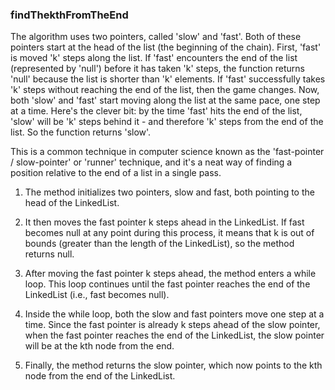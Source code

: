 ### findThekthFromTheEnd

The algorithm uses two pointers, called 'slow' and 'fast'. Both of these pointers start at
the head of the list (the beginning of the chain). First, 'fast' is moved 'k' steps along the list.
If 'fast' encounters the end of the list (represented by 'null') before it has taken 'k' steps, the
function returns 'null' because the list is shorter than 'k' elements. If 'fast' successfully takes
'k' steps without reaching the end of the list, then the game changes. Now, both 'slow' and 'fast' 
start moving along the list at the same pace, one step at a time. Here's the clever bit: by the time
'fast' hits the end of the list, 'slow' will be 'k' steps behind it - and therefore 'k' steps from the
end of the list. So the function returns 'slow'.

This is a common technique in computer science known as the 'fast-pointer / slow-pointer' or 'runner'
technique, and it's a neat way of finding a position relative to the end of a list in a single pass.


1. The method initializes two pointers, slow and fast, both pointing to the head of the LinkedList.

2. It then moves the fast pointer k steps ahead in the LinkedList. If fast becomes null at any point 
during this process, it means that k is out of bounds (greater than the length of the LinkedList), so
the method returns null.

3. After moving the fast pointer k steps ahead, the method enters a while loop. This loop continues 
until the fast pointer reaches the end of the LinkedList (i.e., fast becomes null).

4. Inside the while loop, both the slow and fast pointers move one step at a time. Since the fast 
pointer is already k steps ahead of the slow pointer, when the fast pointer reaches the end of the
LinkedList, the slow pointer will be at the kth node from the end.

5. Finally, the method returns the slow pointer, which now points to the kth node from the end of 
the LinkedList.